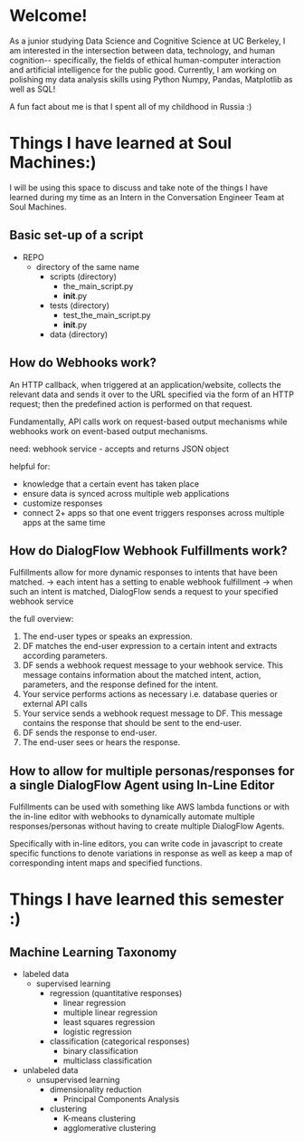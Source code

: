 
<!--
**alexishan124/alexishan124** is a ✨ _special_ ✨ repository because its `README.md` (this file) appears on your GitHub profile.

Here are some ideas to get you started:

- 🔭 I’m currently working on ...
- 🌱 I’m currently learning ...
- 👯 I’m looking to collaborate on ...
- 🤔 I’m looking for help with ...
- 💬 Ask me about ...
- 📫 How to reach me: ...
- 😄 Pronouns: ...
- ⚡ Fun fact: ...
-->

# Welcome!

As a junior studying Data Science and Cognitive Science at UC Berkeley, I am interested in the intersection between data, technology, and human cognition-- specifically, the fields of ethical human-computer interaction and artificial intelligence for the public good. Currently, I am working on polishing my data analysis skills using Python Numpy, Pandas, Matplotlib as well as SQL! 

A fun fact about me is that I spent all of my childhood in Russia :)

# Things I have learned at Soul Machines:)

I will be using this space to discuss and take note of the things I have learned during my time as an Intern in the Conversation Engineer Team at Soul Machines.

## Basic set-up of a script 
- REPO
  - directory of the same name
    - scripts (directory)
      - the_main_script.py
      - __init__.py
    - tests (directory)
      - test_the_main_script.py
      - __init__.py
    - data (directory)

## How do Webhooks work?
An HTTP callback, when triggered at an application/website, collects the relevant data and sends it over to the URL specified via the form of an HTTP request; then the predefined action is performed on that request. 

Fundamentally, API calls work on request-based output mechanisms while webhooks work on event-based output mechanisms. 

need: webhook service - accepts and returns JSON object

helpful for: 
- knowledge that a certain event has taken place
- ensure data is synced across multiple web applications
- customize responses
- connect 2+ apps so that one event triggers responses across multiple apps at the same time 

## How do DialogFlow Webhook Fulfillments work?
Fulfillments allow for more dynamic responses to intents that have been matched.
-> each intent has a setting to enable webhook fulfillment
-> when such an intent is matched, DialogFlow sends a request to your specified webhook service

the full overview:
1. The end-user types or speaks an expression.
2. DF matches the end-user expression to a certain intent and extracts according parameters.
3. DF sends a webhook request message to your webhook service. This message contains information about the matched intent, action, parameters, and the response defined for the intent. 
4. Your service performs actions as necessary i.e. database queries or external API calls
5. Your service sends a webhook request message to DF. This message contains the response that should be sent to the end-user.
6. DF sends the response to end-user.
7. The end-user sees or hears the response. 

## How to allow for multiple personas/responses for a single DialogFlow Agent using In-Line Editor
Fulfillments can be used with something like AWS lambda functions or with the in-line editor with webhooks to dynamically automate multiple responses/personas without having to create multiple DialogFlow Agents.

Specifically with in-line editors, you can write code in javascript to create specific functions to denote variations in response as well as keep a map of corresponding intent maps and specified functions.


# Things I have learned this semester :)

## Machine Learning Taxonomy
- labeled data
  - supervised learning
    - regression (quantitative responses)
      - linear regression
      - multiple linear regression
      - least squares regression
      - logistic regression
    - classification (categorical responses)
      - binary classification
      - multiclass classification
- unlabeled data
  - unsupervised learning
    - dimensionality reduction
      - Principal Components Analysis
    - clustering
      - K-means clustering
      - agglomerative clustering



